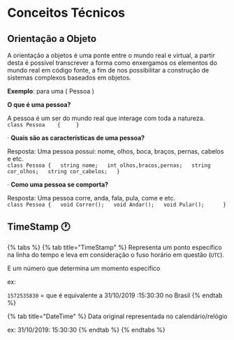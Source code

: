 # Conceitos Técnicos

## Orientação a Objeto

A orientação a objetos é uma ponte entre o mundo real e virtual, a partir desta é possível transcrever a forma como enxergamos os elementos do mundo real em código fonte, a fim de nos possibilitar a construção de sistemas complexos baseados em objetos.

**Exemplo**: para uma \( Pessoa \)

 **O que é uma pessoa?**

 A pessoa é um ser do mundo real que interage com toda a natureza.  
`class Pessoa    {     }`

· **Quais são as características de uma pessoa?**

Resposta: Uma pessoa possui: nome, olhos, boca, braços, pernas, cabelos e etc.  
`class Pessoa {  
 string nome;  
 int olhos,bracos,pernas;  
 string cor_olhos;  
 string cor_cabelos;  
             }`

· **Como uma pessoa se comporta?**

Resposta: Uma pessoa corre, anda, fala, pula, come e etc.  
`class Pessoa {  
      void Correr();  
      void Andar();  
      void Pular();     
             }`

## TimeStamp 🕐

{% tabs %}
{% tab title="TimeStamp" %}
 Representa um ponto específico na linha do tempo e leva em consideração o fuso horário em questão \(`UTC`\).  

E um número que determina um momento específico

ex: 

`1572535830` = que é equivalente a 31/10/2019 :15:30:30 no Brasil
{% endtab %}

{% tab title="DateTime" %}
Data original representada no calendário/relógio

ex: 31/10/2019: 15:30:30
{% endtab %}
{% endtabs %}



